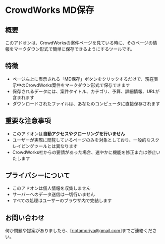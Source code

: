 # CrowdWorks MD保存

## 概要
このアドオンは、CrowdWorksの案件ページを見ている時に、そのページの情報をマークダウン形式で簡単に保存できるようにするツールです。

## 特徴
- ページ左上に表示される「MD保存」ボタンをクリックするだけで、現在表示中のCrowdWorks案件をマークダウン形式で保存できます
- 保存されるデータには、案件タイトル、カテゴリ、予算、詳細情報、URLが含まれます
- ダウンロードされたファイルは、あなたのコンピュータに直接保存されます

## 重要な注意事項
- このアドオンは**自動アクセスやクローリングを行いません**
- ユーザーが実際に閲覧しているページのみを対象としており、一般的なスクレイピングツールとは異なります
- CrowdWorks社からの要請があった場合、速やかに機能を修正または停止いたします

## プライバシーについて
- このアドオンは個人情報を収集しません
- サーバーへのデータ送信は一切行いません
- すべての処理はユーザーのブラウザ内で完結します

## お問い合わせ
何か問題や提案がありましたら、[riotamoriya@gmail.com]までご連絡ください。